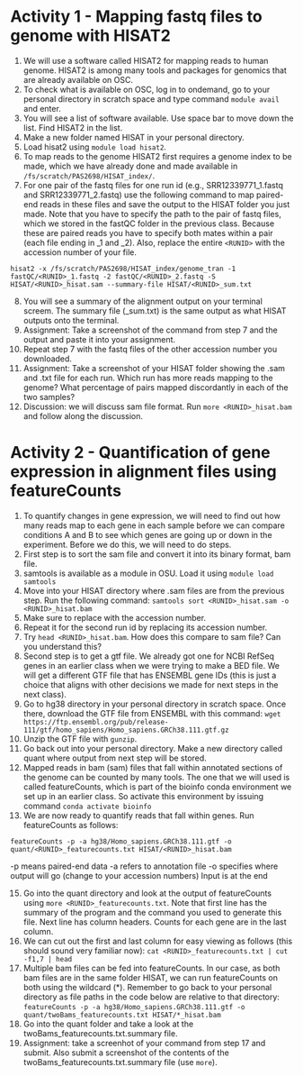 # Activity 1 - Mapping fastq files to genome with HISAT2
1. We will use a software called HISAT2 for mapping reads to human genome. HISAT2 is among many tools and packages for genomics that are already available on OSC.
2. To check what is available on OSC, log in to ondemand, go to your personal directory in scratch space and type command `module avail` and enter.
3. You will see a list of software available. Use space bar to move down the list. Find HISAT2 in the list.
4. Make a new folder named HISAT in your personal directory.
5. Load hisat2 using `module load hisat2`.
6. To map reads to the genome HISAT2 first requires a genome index to be made, which we have already done and made available in `/fs/scratch/PAS2698/HISAT_index/`.
7. For one pair of the fastq files for one run id (e.g., SRR12339771_1.fastq and SRR12339771_2.fastq) use the following command to map paired-end reads in these files and save the output to the HISAT folder you just made.
Note that you have to specify the path to the pair of fastq files, which we stored in the fastQC folder in the previous class. Because these are paired reads you have to specify both mates within a pair (each file ending in _1 and _2). Also, replace the entire `<RUNID>` with the accession number of your file. 

```
hisat2 -x /fs/scratch/PAS2698/HISAT_index/genome_tran -1 fastQC/<RUNID>_1.fastq -2 fastQC/<RUNID>_2.fastq -S HISAT/<RUNID>_hisat.sam --summary-file HISAT/<RUNID>_sum.txt
```
8. You will see a summary of the alignment output on your terminal screem. The summary file (<RUNID>_sum.txt) is the same output as what HISAT outputs onto the terminal.
9. Assignment: Take a screenshot of the command from step 7 and the output and paste it into your assignment.
10. Repeat step 7 with the fastq files of the other accession number you downloaded.
11. Assignment: Take a screenshot of your HISAT folder showing the .sam and .txt file for each run. Which run has more reads mapping to the genome? What percentage of pairs mapped discordantly in each of the two samples?
12. Discussion: we will discuss sam file format. Run `more <RUNID>_hisat.bam` and follow along the discussion.

# Activity 2 - Quantification of gene expression in alignment files using featureCounts
1. To quantify changes in gene expression, we will need to find out how many reads map to each gene in each sample before we can compare conditions A and B to see which genes are going up or down in the experiment. Before we do this, we will need to do steps.
2. First step is to sort the sam file and convert it into its binary format, bam file.
3. samtools is available as a module in OSU. Load it using `module load samtools`
4. Move into your HISAT directory where .sam files are from the previous step. Run the following command: `samtools sort <RUNID>_hisat.sam -o <RUNID>_hisat.bam`
5. Make sure to replace <RUNID> with the accession number.
6. Repeat it for the second run id by replacing <RUNID> its accession number.
7. Try `head <RUNID>_hisat.bam`. How does this compare to sam file? Can you understand this?
8. Second step is to get a gtf file. We already got one for NCBI RefSeq genes in an earlier class when we were trying to make a BED file. We will get a different GTF file that has ENSEMBL gene IDs (this is just a choice that aligns with other decisions we made for next steps in the next class).
9. Go to hg38 directory in your personal directory in scratch space. Once there, download the GTF file from ENSEMBL with this command: `wget https://ftp.ensembl.org/pub/release-111/gtf/homo_sapiens/Homo_sapiens.GRCh38.111.gtf.gz`
10. Unzip the GTF file with `gunzip`.
11. Go back out into your personal directory. Make a new directory called quant where output from next step will be stored.
12. Mapped reads in bam (sam) files that fall within annotated sections of the genome can be counted by many tools. The one that we will used is called featureCounts, which is part of the bioinfo conda environment we set up in an earlier class. So activate this environment by issuing command `conda activate bioinfo`
13. We are now ready to quantify reads that fall within genes. Run featureCounts as follows:
```
featureCounts -p -a hg38/Homo_sapiens.GRCh38.111.gtf -o quant/<RUNID>_featurecounts.txt HISAT/<RUNID>_hisat.bam
```
-p means paired-end data
-a refers to annotation file
-o specifies where output will go (change <RUNID> to your accession numbers)
Input is at the end

15. Go into the quant directory and look at the output of featureCounts using `more <RUNID>_featurecounts.txt`. Note that first line has the summary of the program and the command you used to generate this file. Next line has column headers. Counts for each gene are in the last column.
16. We can cut out the first and last column for easy viewing as follows (this should sound very familiar now): `cat <RUNID>_featurecounts.txt | cut -f1,7 | head`
17. Multiple bam files can be fed into featureCounts. In our case, as both bam files are in the same folder HISAT, we can run featureCounts on both using the wildcard (*). Remember to go back to your personal directory as file paths in the code below are relative to that directory: `featureCounts -p -a hg38/Homo_sapiens.GRCh38.111.gtf -o quant/twoBams_featurecounts.txt HISAT/*_hisat.bam`
18. Go into the quant folder and take a look at the twoBams_featurecounts.txt.summary file.
19. Assignment: take a screenhot of your command from step 17 and submit. Also submit a screenshot of the contents of the twoBams_featurecounts.txt.summary file (use `more`).
